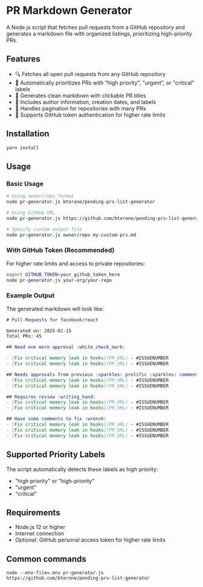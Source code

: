 # PR Markdown Generator

A Node.js script that fetches pull requests from a GitHub repository and generates a markdown file with organized listings, prioritizing high-priority PRs.

## Features

- 🔍 Fetches all open pull requests from any GitHub repository
- 🚨 Automatically prioritizes PRs with "high priority", "urgent", or "critical" labels
- 📝 Generates clean markdown with clickable PR titles
- 👤 Includes author information, creation dates, and labels
- 🔄 Handles pagination for repositories with many PRs
- 🔐 Supports GitHub token authentication for higher rate limits

## Installation

```bash
yarn install
```

## Usage

### Basic Usage

```bash
# Using owner/repo format
node pr-generator.js bterone/pending-prs-list-generator

# Using GitHub URL
node pr-generator.js https://github.com/bterone/pending-prs-list-generator

# Specify custom output file
node pr-generator.js owner/repo my-custom-prs.md
```

### With GitHub Token (Recommended)

For higher rate limits and access to private repositories:

```bash
export GITHUB_TOKEN=your_github_token_here
node pr-generator.js your-org/your-repo
```

### Example Output

The generated markdown will look like:

```markdown
# Pull Requests for facebook/react

Generated on: 2025-01-15
Total PRs: 45

## Need one more approval :white_check_mark:

- [Fix critical memory leak in hooks](PR_URL) - #ISSUENUMBER
- [Fix critical memory leak in hooks](PR_URL) - #ISSUENUMBER

## Needs approvals from previous :sparkles: prolific :sparkles: commenters
- [Fix critical memory leak in hooks](PR_URL) - #ISSUENUMBER
- [Fix critical memory leak in hooks](PR_URL) - #ISSUENUMBER

## Requires review :writing_hand:
- [Fix critical memory leak in hooks](PR_URL) - #ISSUENUMBER
- [Fix critical memory leak in hooks](PR_URL) - #ISSUENUMBER

## Have some comments to fix :wrench:
- [Fix critical memory leak in hooks](PR_URL) - #ISSUENUMBER
- [Fix critical memory leak in hooks](PR_URL) - #ISSUENUMBER
- [Fix critical memory leak in hooks](PR_URL) - #ISSUENUMBER
```

## Supported Priority Labels

The script automatically detects these labels as high priority:
- "high priority" or "high-priority"
- "urgent"
- "critical"

## Requirements

- Node.js 12 or higher
- Internet connection
- Optional: GitHub personal access token for higher rate limits

## Common commands
```
node --env-file=.env pr-generator.js https://github.com/bterone/pending-prs-list-generator
```

